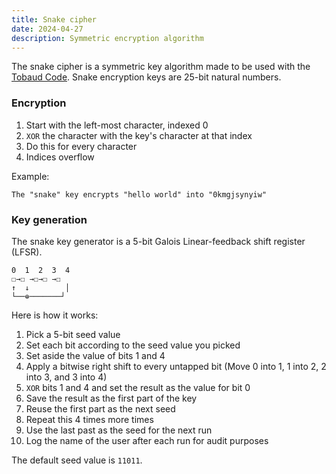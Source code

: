 ```yaml
---
title: Snake cipher
date: 2024-04-27
description: Symmetric encryption algorithm
---
```


The snake cipher is a symmetric key algorithm made to be used with the [Tobaud Code](/xor/library/tobaud-code).
Snake encryption keys are 25-bit natural numbers.

### Encryption

1. Start with the left-most character, indexed 0
2. `XOR` the character with the key's character at that index
3. Do this for every character
4. Indices overflow

Example:
```
The "snake" key encrypts "hello world" into "0kmgjsynyiw"
```

### Key generation

The snake key generator is a 5-bit Galois Linear-feedback shift register (LFSR).

``` 
0  1  2  3  4
☐→☐ →☐→☐ →☐ 
↑  ↓        │
└──⊕───────┘
```

Here is how it works:
1. Pick a 5-bit seed value
2. Set each bit according to the seed value you picked
3. Set aside the value of bits 1 and 4
4. Apply a bitwise right shift to every untapped bit (Move 0 into 1, 1 into 2, 2 into 3, and 3 into 4)
5. `XOR` bits 1 and 4 and set the result as the value for bit 0
6. Save the result as the first part of the key 
7. Reuse the first part as the next seed
8. Repeat this 4 times more times
9. Use the last past as the seed for the next run
10. Log the name of the user after each run for audit purposes

The default seed value is `11011`.

